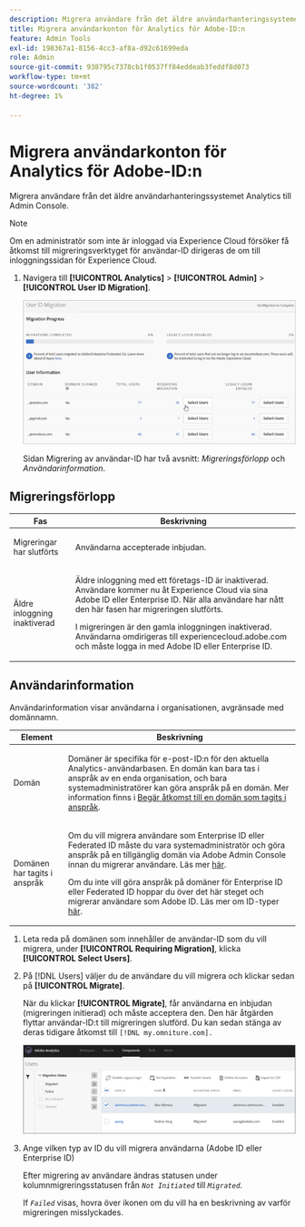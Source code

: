 ```yaml
---
description: Migrera användare från det äldre användarhanteringssystemet Analytics till Admin Console.
title: Migrera användarkonton för Analytics för Adobe-ID:n
feature: Admin Tools
exl-id: 198367a1-8156-4cc3-af8a-d92c61699eda
role: Admin
source-git-commit: 938795c7378cb1f0537ff84eddeab3feddf8d073
workflow-type: tm+mt
source-wordcount: '382'
ht-degree: 1%

---
```


# Migrera användarkonton för Analytics för Adobe-ID:n

Migrera användare från det äldre användarhanteringssystemet Analytics till Admin Console.

>[!NOTE]
>
>Om en administratör som inte är inloggad via Experience Cloud försöker få åtkomst till migreringsverktyget för användar-ID dirigeras de om till inloggningssidan för Experience Cloud.

1. Navigera till **[!UICONTROL Analytics]** > **[!UICONTROL Admin]** > **[!UICONTROL User ID Migration]**.

   ![](/help/admin/admin/user-management2/user-migration/assets/migration-progress.png)

   Sidan Migrering av användar-ID har två avsnitt: *Migreringsförlopp* och *Användarinformation*.

## Migreringsförlopp

<table id="table_F9F1CFF762C745E198CB075A02BA2DDA"> 
   <thead> 
   <tr> 
      <th colname="col1" class="entry"> Fas </th> 
      <th colname="col2" class="entry"> Beskrivning </th> 
   </tr>
   </thead>
   <tbody> 
   <tr> 
      <td colname="col1"> <p>Migreringar har slutförts </p> </td> 
      <td colname="col2"> <p>Användarna accepterade inbjudan. </p> </td> 
   </tr> 
   <tr> 
      <td colname="col1"> <p>Äldre inloggning inaktiverad </p> </td> 
      <td colname="col2"> <p>Äldre inloggning med ett företags-ID är inaktiverad. Användare kommer nu åt Experience Cloud via sina Adobe ID eller Enterprise ID. När alla användare har nått den här fasen har migreringen slutförts. </p> <p>I migreringen är den gamla inloggningen inaktiverad. Användarna omdirigeras till <span class="filepath"> experiencecloud.adobe.com</span> och måste logga in med Adobe ID eller Enterprise ID. </p> </td> 
   </tr> 
   </tbody> 
   </table>

## Användarinformation

Användarinformation visar användarna i organisationen, avgränsade med domännamn.

<table id="table_3822E27AF81E4A188562FEB5131548A5"> 
<thead> 
<tr> 
   <th colname="col1" class="entry"> Element </th> 
   <th colname="col2" class="entry"> Beskrivning </th> 
</tr>
</thead>
<tbody> 
<tr> 
   <td colname="col1"> <p>Domän </p> </td> 
   <td colname="col2"> <p>Domäner är specifika för e-post-ID:n för den aktuella Analytics-användarbasen. En domän kan bara tas i anspråk av en enda organisation, och bara systemadministratörer kan göra anspråk på en domän. Mer information finns i <a href="https://helpx.adobe.com/enterprise/help/request-access-to-claimed-domain.html"> Begär åtkomst till en domän som tagits i anspråk</a>. </p> </td> 
</tr> 
<tr> 
   <td colname="col1"> <p>Domänen har tagits i anspråk </p> </td> 
   <td colname="col2"> <p>Om du vill migrera användare som Enterprise ID eller Federated ID måste du vara systemadministratör och göra anspråk på en tillgänglig domän via Adobe Admin Console innan du migrerar användare. Läs mer <a href="https://helpx.adobe.com/enterprise/help/identity.html"> här</a>. </p> <p>Om du inte vill göra anspråk på domäner för Enterprise ID eller Federated ID hoppar du över det här steget och migrerar användare som Adobe ID. Läs mer om ID-typer <a href="https://helpx.adobe.com/enterprise/help/identity.html"> här</a>. </p> </td> 
</tr> 
</tbody> 
</table>

1. Leta reda på domänen som innehåller de användar-ID som du vill migrera, under **[!UICONTROL Requiring Migration]**, klicka **[!UICONTROL Select Users]**.
1. På [!DNL Users] väljer du de användare du vill migrera och klickar sedan på **[!UICONTROL Migrate]**.

   När du klickar **[!UICONTROL Migrate]**, får användarna en inbjudan (migreringen initierad) och måste acceptera den. Den här åtgärden flyttar användar-ID:t till migreringen slutförd. Du kan sedan stänga av deras tidigare åtkomst till `[!DNL my.omniture.com].`

   ![](/help/admin/admin/user-management2/user-migration/assets/user-info.png)

1. Ange vilken typ av ID du vill migrera användarna (Adobe ID eller Enterprise ID)

   Efter migrering av användare ändras statusen under kolumnmigreringsstatusen från *`Not Initiated`* till *`Migrated`*.

   If *`Failed`* visas, hovra över ikonen om du vill ha en beskrivning av varför migreringen misslyckades.
